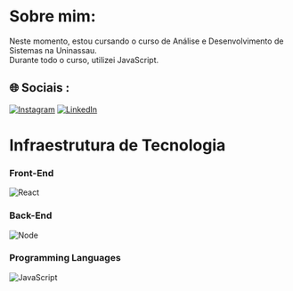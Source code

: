 # Sobre mim:
Neste momento, estou cursando o curso de Análise e Desenvolvimento de Sistemas na Uninassau.<br> Durante todo o curso, utilizei JavaScript.


## 🌐 Sociais :
[![Instagram](https://img.shields.io/badge/Instagram-%23E4405F.svg?logo=Instagram&logoColor=white)](https://www.instagram.com/lyvedoficial/)
[![LinkedIn](https://img.shields.io/badge/LinkedIn-%230077B5.svg?logo=linkedin&logoColor=white)](https://www.linkedin.com/in/mateus-lins-chagas-954540344/) 

# Infraestrutura de Tecnologia

### Front-End
![React](https://img.shields.io/badge/React-20232A?logo=react&logoColor=61DAFB&style=for-the-badge)

### Back-End
![Node](https://img.shields.io/badge/Node.js-43853D?logo=node.js&logoColor=white&style=for-the-badge)

### Programming Languages
![JavaScript](https://img.shields.io/badge/JavaScript-F7DF1E?logo=javascript&logoColor=black&style=for-the-badge)




